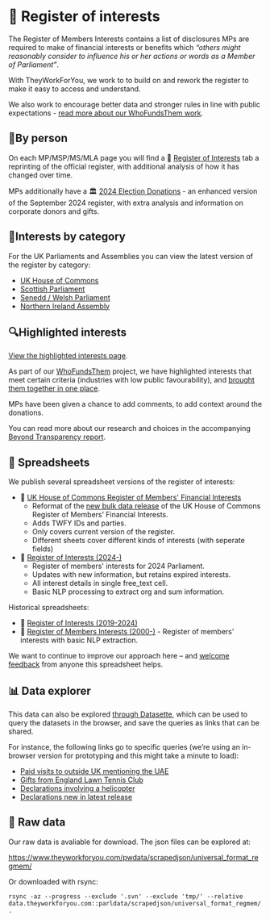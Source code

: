 # 📖 Register of interests

The Register of Members Interests contains a list of disclosures MPs are required to make of financial interests or benefits which *“others might reasonably consider to influence his or her actions or words as a Member of Parliament”*.

With TheyWorkForYou, we work to to build on and rework the register to make it easy to access and understand.

We also work to encourage better data and stronger rules in line with public expectations - [read more about our WhoFundsThem work](https://www.mysociety.org/democracy/who-funds-them/).

## 👤By person

On each MP/MSP/MS/MLA page you will find a 📖 [Register of Interests](/mp/25353/keir_starmer/holborn_and_st_pancras/register) tab a reprinting of the official register, with additional analysis of how it has changed over time.

MPs additionally have a 🏛️ [2024 Election Donations](/mp/25353/keir_starmer/holborn_and_st_pancras/election_register) - an enhanced version of the September 2024 register, with extra analysis and information on corporate donors and gifts.

## 📒Interests by category

For the UK Parliaments and Assemblies you can view the latest version of the register by category:

- [UK House of Commons](/interests/category?chamber=house-of-commons)
- [Scottish Parliament](/interests/category?chamber=scottish-parliament)
- [Senedd / Welsh Parliament](/interests/category?chamber=senedd)
- [Northern Ireland Assembly](/interests/category?chamber=northern-ireland-assembly)


## 🔍Highlighted interests

[View the highlighted interests page](/interests/highlighted_2024).

As part of our [WhoFundsThem](https://www.mysociety.org/democracy/who-funds-them/) project, we have highlighted interests that meet certain criteria (industries with low public favourability), and [brought them together in one place](/interests/highlighted_2024).

MPs have been given a chance to add comments, to add context around the donations.

You can read more about our research and choices in the accompanying [Beyond Transparency report](http://research.mysociety.org/html/beyond-transparency/).

## 📝 Spreadsheets

We publish several spreadsheet versions of the register of interests:

- 📝 [UK House of Commons Register of Members' Financial Interests](https://pages.mysociety.org/parl_register_interests/datasets/commons_rmfi/latest)
    - Reformat of the [new bulk data release](https://publications.parliament.uk/pa/cm/cmregmem/contents2425.htm) of the UK House of Commons Register of Members’ Financial Interests.
    - Adds TWFY IDs and parties.
    - Only covers current version of the register.
    - Different sheets cover different kinds of interests (with seperate fields)
- 📝 [Register of Interests (2024-)](https://pages.mysociety.org/parl_register_interests/datasets/parliament_2024/latest)
    - Register of members' interests for 2024 Parliament.
    - Updates with new information, but retains expired interests. 
    - All interest details in single free_text cell.
    - Basic NLP processing to extract org and sum information. 

Historical spreadsheets:

- 📝 [Register of Interests (2019-2024)](https://pages.mysociety.org/parl_register_interests/datasets/parliament_2019/latest)
- 📝 [Register of Members Interests (2000-)](https://pages.mysociety.org/parl_register_interests/datasets/all_time_register/latest) - Register of members' interests with basic NLP extraction.

We want to continue to improve our approach here – and [welcome feedback](https://survey.alchemer.com/s3/6876792/Data-usage?dataset_slug=parliament_2019&download_link=https%3A%2F%2Fpages.mysociety.org%2Fparl_register_interests%2Fdatasets%2Fparliament_2019%2F0_1_0) from anyone this spreadsheet helps.


## 📊 Data explorer

This data can also be explored [through Datasette](https://data.mysociety.org/datasette/?mysoc=parl_register_interests/parliament_2019/latest#/parliament_2019/register_of_interests), which can be used to query the datasets in the browser, and save the queries as links that can be shared.

For instance, the following links go to specific queries (we’re using an in-browser version for prototyping and this might take a minute to load):

- [Paid visits to outside UK mentioning the UAE](https://data.mysociety.org/datasette/?mysoc=parl_register_interests/parliament_2024/latest#/parliament_2024/register_of_interests?category_name__exact=Visits+outside+the+UK&free_text__contains=UAE&_sort_desc=declared_in_latest)
- [Gifts from England Lawn Tennis Club](https://data.mysociety.org/datasette/?mysoc=parl_register_interests/parliament_2024/latest#/parliament_2024/register_of_interests?_filter_column_1=free_text&_filter_op_1=contains&_filter_value_1=Lawn+Tennis+Club&_filter_column=&_filter_op=exact&_filter_value=&_sort=rowid)
- [Declarations involving a helicopter](https://data.mysociety.org/datasette/?mysoc=parl_register_interests/parliament_2024/latest#/parliament_2024/register_of_interests?_filter_column_1=&_filter_op_1=exact&_filter_value_1=&_filter_column_2=free_text&_filter_op_2=contains&_filter_value_2=helicopter&_filter_column=&_filter_op=exact&_filter_value=&_sort=declared_in_latest&_sort_by_desc=on)
- [Declarations new in latest release](https://data.mysociety.org/datasette/?mysoc=parl_register_interests/parliament_2024/latest#/parliament_2024/register_of_interests?_sort=new_in_latest&_facet=new_in_latest&new_in_latest=1)


## 💾 Raw data

Our raw data is avaliable for download. The json files can be explored at:

https://www.theyworkforyou.com/pwdata/scrapedjson/universal_format_regmem/

Or downloaded with rsync:

```
rsync -az --progress --exclude '.svn' --exclude 'tmp/' --relative data.theyworkforyou.com::parldata/scrapedjson/universal_format_regmem/ .
```